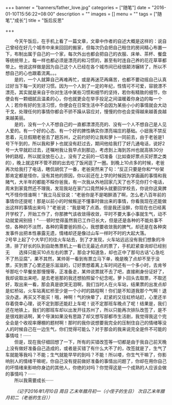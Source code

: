 +++
banner = "banners/father_love.jpg"
categories = ["随笔"]
date = "2016-01-10T15:56:22+08:00"
description = ""
images = []
menu = ""
tags = ["随笔","成长"]
title = "饭后反思"

+++

<!--more-->
&emsp;&emsp;今天午饭后，在手机上看了一篇文章，文章中作者的自述大概是这样的：说自己曾经在好几个城市中来来回回的搬家，但每次仍会把自己租住的房间精心布置一下，布制出属于自己的一个家，每次外出也都会把自己的衣服、床单、茶杯、餐盘等统统带上，每一样也都必须是漂亮的和习惯的，甚至有时连自己养的花花草草都带上。他说这样做是因为自己这个人已经在各个城市间已经很颠沛辗转了，所以不想自己的心也跟着流离。。。    
&emsp;&emsp;是的，一个人就算自己再难再忙，或是再迷茫再痛苦，也都不要动摇自己认真过好当下每一天的好习惯。因为一个人到了一定的年纪，性情可不可爱，容貌漂不漂亮，其实就是来自于你对生活中某些习惯和细节的坚持，若你有精致的细节，你便会有一颗细腻且温柔的心，你也就更会在举手投足之间温暖着你身边的每一个人；若你有好的生活习惯，你便会在日常生活中不会因为某些小小的事情就会大动干戈，处理任何的事情你都会不骄不躁从容应对，慢慢的你也会变得越来越善良越来越美丽。    
&emsp;&emsp;是的，没有一个人不想自己的一直都漂漂亮亮的、没有一个人不想自己是人见人爱的。有一个好的心态、有一个好的脾性确实你漂亮端庄的基础。小妞我不禁反思着，元旦假期老爸去了趟苏州，之前约好的让我和萝卜一同前去，由于老爸是1号下午到的，所以我和萝卜也就没有赶过去，期间他给我打了好几通电话，说好2号一大早就赶过去，还嘱咐我让我早点到那边，考虑到上海到苏州也就高铁30分钟的路程，所以就没放在心上，没有了之前的一切准备（比如查好票点买好票之类的），晚上就这样不管不顾的出去吃了饭闲逛了一圈。到晚上10点多的时候，老爸再次给我打了电话，瞎侃胡侃了一番，老爸突然来了句：“反正只要是你和**吵架那肯定都是怪你，没有其他的原因，你以前还在上学的时候因为学画画的事情和我赌气，大半年的都能不睬你爸我，有一次我从外地回家几天了也不见你打个电话，周末到家竟然还不理我，发现我站在家门口竟然掉头就要回学校去，你说你这臭脾气不怪你怪谁啊！”我立马反驳说：“老爸你是不是喝醉酒了啊，怎么老八百年前的事情你还提呢！那是以前小的时候叛逆不懂事时做出来的事情，你看我现在还能做出这样的事情出来吗？”老爸说：“我是喝了点酒，但是我还没醉，你现在也已经离开学校了，开始工作了，你那脾气该收敛得收敛，平时不要大事小事就生气，动不动就爱闹别扭！”······顿时觉得虽然我已工作已长大，但是还是各种的不能处事不惊，各种的不淡然，各种的需要爸妈担心，我想要收敛我的脾气，却还是在各种突发事件出把本性暴露无遗，情绪却还是像过山车一样时不时的大起大落。    
2号早上起了个大早打的往火车站去，到了才发现，火车站远远没有我们想象的冷清，排了好长的队到自助售票机上一看已无最近点的票了，手机赶紧查询却已经别无&emsp;&emsp;选择只能买10点左右的票了，那会才知道急，却也正中了那句古话“心急吃不了热豆腐”，果不其然，某帅哥一看到有票立马下单，晚是晚了点却不至于没票，买到票了心里还是乐滋滋的，订好票想着离上车时间还有一个多小时，去肯爷爷那吃个早餐坐那慢慢等，正准备走，某帅说票就不去了吧，直接刷身份证好了，我却说取出来吧，是去老爸那的我还想拍照留个纪念呢。萝卜回头去取票，不取还好，取出来一看，那会真是欲哭无泪啊，我们当时人在火车站，结果票的出发点却是虹桥站，火车站离虹桥至少是一个小时的路程啊！你们是不知道我那个气啊！退没办退，再买又不能买！哦，神啊！气的快晕了，赶紧的又往虹桥站赶，心里还半存着侥幸心理，说不定到那还能赶上车呢！说不定那班车晚点了呢！结果是，我们还在地铁上，我们的那班车却以出发开往苏州了，所以只能再次排队改签了，是不是很戏剧话啊，某个导演如果没有思路了却又想写部都市生活剧，我觉得我这个完全会是个收视率爆棚的题材啊！那时的我你说想要我完全的压制住自己的情绪等没人的时候自己在一边生气，你们觉得可能么？对于那会的我来说完全是件不可能的事情哇！······    
&emsp;&emsp;但是，现在我仔细回想了一下，所有的买错改签等一切都是由于我自己前天晚上没有做好准备自己造成的，或者是买错了有什么大不了的，改签就是了，生气了车就能等我吗？不能；生气就能早早的到吗？不能！所以喽，你生气干嘛了，你影响别人的情绪干嘛呢，你自己没有提前做好准备的事情出问题了，你却在用你自己的坏情绪来影响你身边的其他人，你绝的对吗？你觉得这是一个成熟的人应该会做的事情吗？······    
&emsp;&emsp;所以我需要成长······    

*&emsp;&emsp;（记于2016年1月10日 周日 乙末年腊月初一（小侄子的生日） 次日乙末年腊月初二（老爸的生日））*